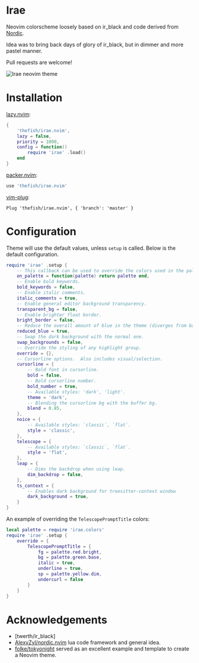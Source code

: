 # Irae

Neovim colorscheme loosely based on ir_black and code derived from [Nordic](https://github.com/AlexvZyl/nordic.nvim).

Idea was to bring back days of glory of ir_black, but in dimmer and more pastel manner.

Pull requests are welcome!


![Irae neovim theme](http://pix.zaar.be/clip4me/vim-irae.png)


# Installation

[lazy.nvim](https://github.com/folke/lazy.nvim):

```lua
{
    'thefish/irae.nvim',
    lazy = false,
    priority = 1000,
    config = function()
        require 'irae' .load()
    end
}
```

[packer.nvim](https://github.com/wbthomason/packer.nvim):

```lua
use 'thefish/irae.nvim'
```


[vim-plug](https://github.com/junegunn/vim-plug):

```vim
Plug 'thefish/irae.nvim', { 'branch': 'master' }
```


# Configuration

Theme will use the default values, unless `setup` is called. Below is the default configuration.

```lua
require 'irae' .setup {
    -- This callback can be used to override the colors used in the palette.
    on_palette = function(palette) return palette end,
    -- Enable bold keywords.
    bold_keywords = false,
    -- Enable italic comments.
    italic_comments = true,
    -- Enable general editor background transparency.
    transparent_bg = false,
    -- Enable brighter float border.
    bright_border = false,
    -- Reduce the overall amount of blue in the theme (diverges from base Nord).
    reduced_blue = true,
    -- Swap the dark background with the normal one.
    swap_backgrounds = false,
    -- Override the styling of any highlight group.
    override = {},
    -- Cursorline options.  Also includes visual/selection.
    cursorline = {
        -- Bold font in cursorline.
        bold = false,
        -- Bold cursorline number.
        bold_number = true,
        -- Available styles: 'dark', 'light'.
        theme = 'dark',
        -- Blending the cursorline bg with the buffer bg.
        blend = 0.85,
    },
    noice = {
        -- Available styles: `classic`, `flat`.
        style = 'classic',
    },
    telescope = {
        -- Available styles: `classic`, `flat`.
        style = 'flat',
    },
    leap = {
        -- Dims the backdrop when using leap.
        dim_backdrop = false,
    },
    ts_context = {
        -- Enables dark background for treesitter-context window
        dark_background = true,
    }
}
```

An example of overriding the `TelescopePromptTitle` colors:

```lua
local palette = require 'irae.colors'
require 'irae' .setup {
    override = {
        TelescopePromptTitle = {
            fg = palette.red.bright,
            bg = palette.green.base,
            italic = true,
            underline = true,
            sp = palette.yellow.dim,
            undercurl = false
        }
    }
}
```

# Acknowledgements

- [twerth/ir_black]
- [AlexvZyl/nordic.nvim](https://github.com/AlexvZyl/nordic.nvim) lua code framework and general idea.
- [folke/tokyonight](https://github.com/folke/tokyonight.nvim) served as an excellent example and template to create a Neovim theme.


